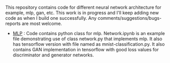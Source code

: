 This repository contains code for different neural network architecture for example, mlp, gan, etc. This work is in progress and I'll keep adding new code as when I build one successfully. Any comments/suggestions/bugs-reports are most welcome.

- [MLP](https://github.com/vinayjoshi22/ai/tree/master/ann/mlp) : Code contains python class for mlp. Network.ipynb is an example file demonstrating use of class network.py that implements mlp. It also has tensorflow version with file named as mnist-classification.py. It also contains GAN implementation in tensorflow with good loss values for discriminator and generator networks.
